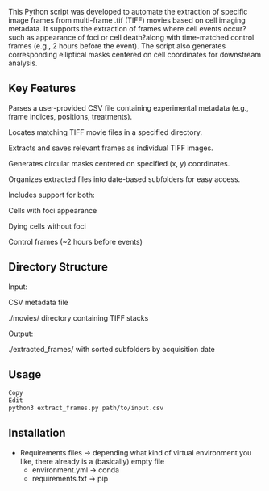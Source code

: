 
This Python script was developed to automate the extraction of specific image frames from multi-frame .tif (TIFF) movies based on cell imaging metadata. It supports the extraction of frames where cell events occur?such as appearance of foci or cell death?along with time-matched control frames (e.g., 2 hours before the event). The script also generates corresponding elliptical masks centered on cell coordinates for downstream analysis.

## Key Features
Parses a user-provided CSV file containing experimental metadata (e.g., frame indices, positions, treatments).

Locates matching TIFF movie files in a specified directory.

Extracts and saves relevant frames as individual TIFF images.

Generates circular masks centered on specified (x, y) coordinates.

Organizes extracted files into date-based subfolders for easy access.

Includes support for both:

Cells with foci appearance

Dying cells without foci

Control frames (~2 hours before events)

## Directory Structure
Input:

CSV metadata file

./movies/ directory containing TIFF stacks

Output:

./extracted_frames/ with sorted subfolders by acquisition date

## Usage

```bash
Copy
Edit
python3 extract_frames.py path/to/input.csv
```


## Installation

- Requirements files &rightarrow; depending what kind of virtual environment you like, there already is a (basically) empty file
  - environment.yml &rightarrow; conda
  - requirements.txt &rightarrow; pip

